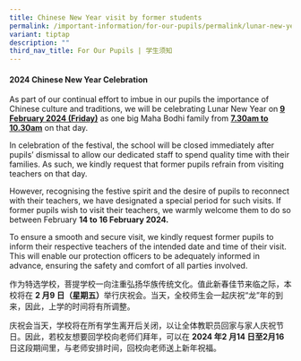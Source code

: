 ```yaml
---
title: Chinese New Year visit by former students
permalink: /important-information/for-our-pupils/permalink/lunar-new-year-visit-by-former-students/
variant: tiptap
description: ""
third_nav_title: For Our Pupils | 学生须知
---
```

<h4><strong>2024 Chinese New Year Celebration&nbsp;</strong></h4>
<p></p>
<p>As part of our continual effort to imbue in our pupils the importance
of Chinese culture and traditions, we will be celebrating Lunar New Year
on<strong> <u>9 February 2024 (Friday)</u></strong> as one big Maha Bodhi
family from <strong><u>7.30am to 10.30am</u></strong> on that day.&nbsp;</p>
<p>In celebration of the festival, the school will be closed immediately
after pupils’ dismissal to allow our dedicated staff to spend quality time
with their families. As such, we kindly request that former pupils refrain
from visiting teachers on that day.&nbsp;</p>
<p>However, recognising the festive spirit and the desire of pupils to reconnect
with their teachers, we have designated a special period for such visits.
If former pupils wish to visit their teachers, we warmly welcome them to
do so between February <strong>14 to 16 February 2024.</strong>&nbsp;</p>
<p>To ensure a smooth and secure visit, we kindly request former pupils to
inform their respective teachers of the intended date and time of their
visit. This will enable our protection officers to be adequately informed
in advance, ensuring the safety and comfort of all parties involved.</p>
<p></p>
<p>作为特选学校，菩提学校一向注重弘扬华族传统文化。值此新春佳节来临之际，本校将在 <strong>2 月9 日（星期五）</strong>举行庆祝会。当天，全校师生会一起庆祝“龙”年的到来，因此，上学的时间将有所调整。</p>
<p>庆祝会当天，学校将在所有学生离开后关闭，以让全体教职员回家与家人庆祝节日。因此，若校友想要回学校向老师们拜年，可以在 <strong>2024 年2 月14 日至2月16 </strong>日这段期间里，与老师安排时间，回校向老师送上新年祝福。</p>
